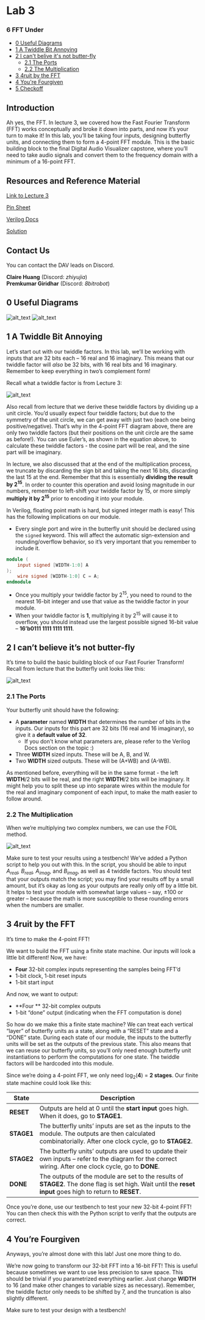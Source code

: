 # Lab 3

### 6 FFT Under

- [0 Useful Diagrams](#0-useful-diagrams)
- [1 A Twiddle Bit Annoying](#1-a-twiddle-bit-annoying)
- [2 I can't belive it's not butter-fly](#2-i-cant-believe-its-not-butter-fly)
  - [2.1 The Ports](#21-the-ports)
  - [2.2 The Multiplication](#22-the-multiplication)
- [3 4ruit by the FFT](#3-4ruit-by-the-fft)
- [4 You're Fourgiven](#4-youre-fourgiven)
- [5 Checkoff](#5-checkoff)

## Introduction

Ah yes, the FFT. In lecture 3, we covered how the Fast Fourier Transform (FFT) works conceptually and broke it down into parts, and now it’s your turn to make it! In this lab, you’ll be taking four inputs, designing butterfly units, and connecting them to form a 4-point FFT module. This is the basic building block to the final Digital Audio Visualizer capstone, where you’ll need to take audio signals and convert them to the frequency domain with a minimum of a 16-point FFT.

## Resources and Reference Material

[Link to Lecture 3](https://drive.google.com/file/d/1ZpZNq0DCSLgWa0FdoBjDLQwYdLYMBiAf/view?usp=sharing)

[Pin Sheet](https://docs.google.com/spreadsheets/d/1jTgphR61ozrNZlr9dLvId5t3o0FrikxSZWwAvhXF0Yo/edit#gid=0)

[Verilog Docs](https://docs.google.com/document/d/1_8ruatZIb3sZb-3Kk3WOYC8Jzv4HvdwrTPZUGVupdVE/edit)

[Solution](https://github.com/amidthestars/DAV-Outreach-Module-Solutions)

## Contact Us

You can contact the DAV leads on Discord.

**Claire Huang** (Discord: _zhiyujia_)  
**Premkumar Giridhar** (Discord: _8bitrobot_)

## 0 Useful Diagrams

![alt_text](images/image13.png)
![alt_text](images/image14.png)

## 1 A Twiddle Bit Annoying

Let’s start out with our twiddle factors. In this lab, we’ll be working with inputs that are 32 bits each – 16 real and 16 imaginary. This means that our twiddle factor will _also_ be 32 bits, with 16 real bits and 16 imaginary. Remember to keep everything in two’s complement form!

Recall what a twiddle factor is from Lecture 3:

![alt_text](images/image15.png)

Also recall from lecture that we derive these twiddle factors by dividing up a unit circle. You’d usually expect four twiddle factors; but due to the symmetry of the unit circle, we can get away with just two (each one being positive/negative). That’s why in the 4-point FFT diagram above, there are only two twiddle factors (but their positions on the unit circle are the same as before!). You can use Euler’s, as shown in the equation above, to calculate these twiddle factors - the cosine part will be real, and the sine part will be imaginary.

In lecture, we also discussed that at the end of the multiplication process, we truncate by discarding the sign bit and taking the next 16 bits, discarding the last 15 at the end. Remember that this is essentially **dividing the result by 2<sup>15</sup>**. In order to counter this operation and avoid losing magnitude in our numbers, remember to left-shift your twiddle factor by 15, or more simply **multiply it by 2<sup>15</sup>** prior to encoding it into your module.

In Verilog, floating point math is hard, but signed integer math is easy! This has the following implications on our module.

- Every single port and wire in the butterfly unit should be declared using the `signed` keyword. This will affect the automatic sign-extension and rounding/overflow behavior, so it’s very important that you remember to include it.

```verilog
module (
    input signed [WIDTH-1:0] A
);
    wire signed [WIDTH-1:0] C = A;
endmodule
```

- Once you multiply your twiddle factor by 2<sup>15</sup>, you need to round to the nearest 16-bit integer and use that value as the twiddle factor in your module.
- When your twiddle factor is **1**, multiplying it by 2<sup>15</sup> will cause it to overflow, you should instead use the largest possible signed 16-bit value – **16’b0111 1111 1111 1111**.

## 2 I can’t believe it’s not butter-fly

It’s time to build the basic building block of our Fast Fourier Transform! Recall from lecture that the butterfly unit looks like this:

![alt_text](images/image16.png)

### 2.1 The Ports

Your butterfly unit should have the following:

- A **parameter** named **WIDTH** that determines the number of bits in the inputs. Our inputs for this part are 32 bits (16 real and 16 imaginary), so give it a **default value of 32**.
  - If you don't know what parameters are, please refer to the Verilog Docs section on the topic :)
- Three **WIDTH** sized inputs. These will be A, B, and W.
- Two **WIDTH** sized outputs. These will be (A+WB) and (A-WB).

As mentioned before, everything will be in the same format - the left **WIDTH**/2 bits will be real, and the right **WIDTH**/2 bits will be imaginary. It might help you to split these up into separate wires within the module for the real and imaginary component of each input, to make the math easier to follow around.

### 2.2 The Multiplication

When we’re multiplying two complex numbers, we can use the FOIL method.

![alt_text](images/image17.png "image_tooltip")

Make sure to test your results using a testbench! We’ve added a Python script to help you out with this. In the script, you should be able to input _A<sub>real</sub>, B<sub>real</sub>, A<sub>imag</sub>_, and _B<sub>imag</sub>_, as well as 4 twiddle factors. You should test that your outputs match the script; you may find your results off by a small amount, but it’s okay as long as your outputs are really only off by a little bit. It helps to test your module with somewhat large values – say, ±100 or greater – because the math is more susceptible to these rounding errors when the numbers are smaller.

## 3 4ruit by the FFT

It’s time to make the 4-point FFT!

We want to build the FFT using a finite state machine. Our inputs will look a little bit different! Now, we have:

- **Four** 32-bit complex inputs representing the samples being FFT’d
- 1-bit clock, 1-bit reset inputs
- 1-bit start input

And now, we want to output:

- **Four ** 32-bit complex outputs
- 1-bit “done” output (indicating when the FFT computation is done)

So how do we make this a finite state machine? We can treat each vertical “layer” of butterfly units as a state, along with a “RESET” state and a “DONE” state. During each state of our module, the inputs to the butterfly units will be set as the outputs of the previous state. This also means that we can reuse our butterfly units, so you’ll only need enough butterfly unit instantiations to perform the computations for one state. The twiddle factors will be hardcoded into this module.

Since we’re doing a 4-point FFT, we only need log<sub>2</sub>(**4**) = **2 stages**. Our finite state machine could look like this:

| **State**  | **Description**                                                                                                                                             |
| ---------- | ----------------------------------------------------------------------------------------------------------------------------------------------------------- |
| **RESET**  | Outputs are held at 0 until the **start input** goes high. When it does, go to **STAGE1**.                                                                  |
| **STAGE1** | The butterfly units’ inputs are set as the inputs to the module. The outputs are then calculated combinatorially. After one clock cycle, go to **STAGE2**.  |
| **STAGE2** | The butterfly units’ outputs are used to update their own inputs – refer to the diagram for the correct wiring. After one clock cycle, go to **DONE**.      |
| **DONE**   | The outputs of the module are set to the results of **STAGE2**. The done flag is set high. Wait until the **reset input** goes high to return to **RESET**. |

Once you’re done, use our testbench to test your new 32-bit 4-point FFT! You can then check this with the Python script to verify that the outputs are correct.

## 4 You’re Fourgiven

Anyways, you’re almost done with this lab! Just one more thing to do.

We’re now going to transform our 32-bit FFT into a 16-bit FFT! This is useful because sometimes we want to use less precision to save space. This should be trivial if you parametrized everything earlier. Just change **WIDTH** to 16 (and make other changes to variable sizes as necessary). Remember, the twiddle factor only needs to be shifted by 7, and the truncation is also slightly different.

Make sure to test your design with a testbench!
